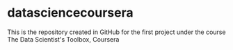 datasciencecoursera
===================

This is the repository created in GitHub for the first project under the course The Data Scientist's Toolbox, Coursera
